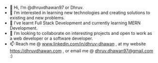 - 👋 Hi, I’m @dhruvdhawan97 or Dhruv.
- 👀 I’m interested in learning new technologies and creating solutions to existing and new problems.
- 🌱 I’ve learnt Full Stack Development and currently learning MERN Development.
- 💞️ I’m looking to collaborate on interesting projects and open to work as a web developer or a software developer.
- 📫 Reach me @ www.linkedin.com/in/dhruv-dhawan , at my website https://dhruvdhawan.com , or email me @ dhruv.dhawan97@gmail.com :)


